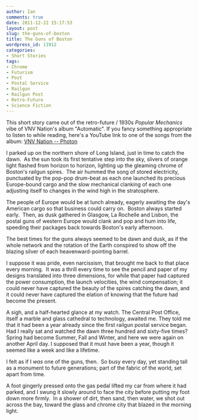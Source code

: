 ```yaml
---
author: Ian
comments: true
date: 2011-12-22 15:17:53
layout: post
slug: the-guns-of-boston
title: The Guns of Boston
wordpress_id: 11912
categories:
- Short Stories
tags:
- Chrome
- Futurism
- Post
- Postal Service
- Railgun
- Railgun Post
- Retro-Future
- Science Fiction
---
```


<div id="notes"><p>This short story came out of the retro-future / 1930s <em>Popular Mechanics</em> vibe of VNV Nation's album "Automatic". If you fancy something appropriate to listen to while reading, here's a YouTube link to one of the songs from the album: <a href="http://www.youtube.com/watch?v=7aCeY8i3Fto">VNV Nation -- Photon</a></p></div>

<div class="story" markdown="1">
I parked up on the northern shore of Long Island, just in time to catch the dawn.  As the sun took its first tentative step into the sky, slivers of orange light flashed from horizon to horizon, lighting up the gleaming chrome of Boston's railgun spires.  The air hummed the song of stored electricity, punctuated by the pop-pop drum-beat as each one launched its precious Europe-bound cargo and the slow mechanical clanking of each one adjusting itself to changes in the wind high in the stratosphere.

The people of Europe would be at lunch already, eagerly awaiting the day's American cargo so that business could carry on.  Boston always started early.  Then, as dusk gathered in Glasgow, La Rochelle and Lisbon, the postal guns of western Europe would clank and pop and hum into life, speeding their packages back towards Boston's early afternoon.

The best times for the guns always seemed to be dawn and dusk, as if the whole network and the rotation of the Earth conspired to show off the blazing silver of each heavenward-pointing barrel.

I suppose it was pride, even narcissism, that brought me back to that place every morning.  It was a thrill every time to see the pencil and paper of my designs translated into three dimensions, for while that paper had captured the power consumption, the launch velocities, the wind compensation; it could never have captured the beauty of the spires catching the dawn, and it could never have captured the elation of knowing that the future had become the present.

A sigh, and a half-hearted glance at my watch. The Central Post Office, itself a marble and glass cathedral to technology, awaited me.  They told me that it had been a year already since the first railgun postal service began. Had I really sat and watched the dawn three hundred and sixty-five times? Spring had become Summer, Fall and Winter, and here we were again on another April day. I supposed that it must have been a year, though it seemed like a week and like a lifetime.

I felt as if I *was* one of the guns, then.  So busy every day, yet standing tall as a monument to future generations; part of the fabric of the world, set apart from time.

A foot gingerly pressed onto the gas pedal lifted my car from where it had parked, and I swung it slowly around to face the city before putting my foot down more firmly.  In a shower of dirt, then sand, then water, we shot out across the bay, toward the glass and chrome city that blazed in the morning light.
</div>
